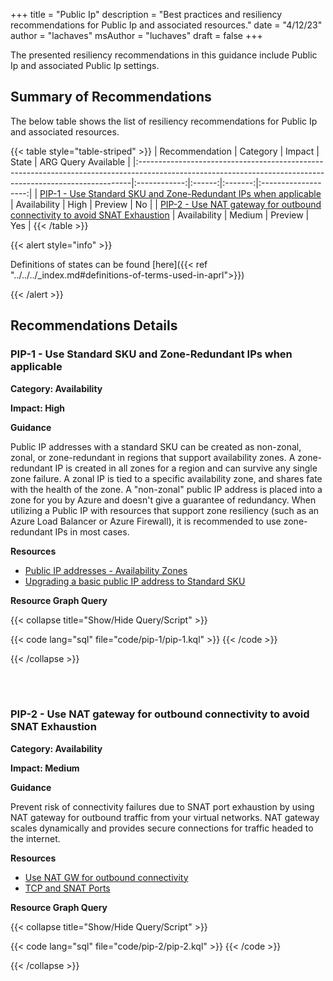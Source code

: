 +++
title = "Public Ip"
description = "Best practices and resiliency recommendations for Public Ip and associated resources."
date = "4/12/23"
author = "lachaves"
msAuthor = "luchaves"
draft = false
+++

The presented resiliency recommendations in this guidance include Public Ip and associated Public Ip settings.

## Summary of Recommendations

The below table shows the list of resiliency recommendations for Public Ip and associated resources.

{{< table style="table-striped" >}}
| Recommendation                                                                                                                                            |   Category   | Impact |  State  | ARG Query Available |
|:----------------------------------------------------------------------------------------------------------------------------------------------------------|:------------:|:------:|:-------:|:-------------------:|
| [PIP-1 - Use Standard SKU and Zone-Redundant IPs when applicable](#pip-1---use-standard-sku-and-zone-redundant-ips-when-applicable)                                                                                                     | Availability |  High  | Preview |         No          |
| [PIP-2 - Use NAT gateway for outbound connectivity to avoid SNAT Exhaustion](#pip-2---use-nat-gateway-for-outbound-connectivity-to-avoid-snat-exhaustion) | Availability | Medium | Preview |         Yes         |
{{< /table >}}

{{< alert style="info" >}}

Definitions of states can be found [here]({{< ref "../../../_index.md#definitions-of-terms-used-in-aprl">}})

{{< /alert >}}

## Recommendations Details

### PIP-1 - Use Standard SKU and Zone-Redundant IPs when applicable

**Category: Availability**

**Impact: High**

**Guidance**

Public IP addresses with a standard SKU can be created as non-zonal, zonal, or zone-redundant in regions that support availability zones.
A zone-redundant IP is created in all zones for a region and can survive any single zone failure. A zonal IP is tied to a specific availability zone, and shares fate with the health of the zone. A "non-zonal" public IP address is placed into a zone for you by Azure and doesn't give a guarantee of redundancy.  When utilizing a Public IP with resources that support zone resiliency (such as an Azure Load Balancer or Azure Firewall), it is recommended to use zone-redundant IPs in most cases.

**Resources**

- [Public IP addresses - Availability Zones](https://learn.microsoft.com/azure/virtual-network/ip-services/public-ip-addresses#availability-zone)
- [Upgrading a basic public IP address to Standard SKU](https://learn.microsoft.com/en-us/azure/virtual-network/ip-services/public-ip-basic-upgrade-guidance#steps-to-complete-the-upgrade)

**Resource Graph Query**

{{< collapse title="Show/Hide Query/Script" >}}

{{< code lang="sql" file="code/pip-1/pip-1.kql" >}} {{< /code >}}

{{< /collapse >}}

<br><br>

### PIP-2 - Use NAT gateway for outbound connectivity to avoid SNAT Exhaustion

**Category: Availability**

**Impact: Medium**

**Guidance**

Prevent risk of connectivity failures due to SNAT port exhaustion by using NAT gateway for outbound traffic from your virtual networks. NAT gateway scales dynamically and provides secure connections for traffic headed to the internet.

**Resources**

- [Use NAT GW for outbound connectivity](https://learn.microsoft.com/azure/advisor/advisor-reference-reliability-recommendations#use-nat-gateway-for-outbound-connectivity)
- [TCP and SNAT Ports](https://learn.microsoft.com/azure/architecture/framework/services/compute/azure-app-service/reliability#tcp-and-snat-ports)

**Resource Graph Query**

{{< collapse title="Show/Hide Query/Script" >}}

{{< code lang="sql" file="code/pip-2/pip-2.kql" >}} {{< /code >}}

{{< /collapse >}}

<br><br>
